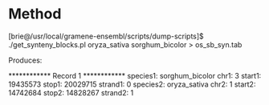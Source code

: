 # Method

[brie@/usr/local/gramene-ensembl/scripts/dump-scripts]$ ./get_synteny_blocks.pl oryza_sativa sorghum_bicolor > os_sb_syn.tab

Produces:

 ************ Record 1 ************
 species1: sorghum_bicolor
     chr1: 3
   start1: 19435573
    stop1: 20029715
  strand1: 0
 species2: oryza_sativa
     chr2: 1
   start2: 14742684
    stop2: 14828267
  strand2: 1
